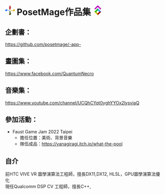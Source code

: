 # <img src="/Icon/Design/4Element.svg" Height="32" /> PosetMage作品集 <img src="/Icon/Transparent/POM.png" Height="32" />

## 企劃書：
https://github.com/posetmage/-app-

## 畫圖集：
https://www.facebook.com/QuantumNecro

## 音樂集：
https://www.youtube.com/channel/UCQhCYqt0yghYYOx2lysvjaQ

## 參加活動：
* Faust Game Jam 2022 Taipei
  * 擔任位置：美術、背景音樂
  * 隊伍成品：https://yanagiragi.itch.io/what-the-pool

## 自介
前HTC VIVE VR 圖學演算法工程師，擅長DX11,DX12, HLSL，GPU圖學演算法優化  
現任Qualcomm DSP CV 工程師，擅長C++, 
